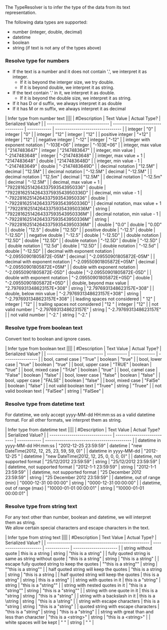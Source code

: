 ﻿The TypeResolver is to infer the type of the data from 
its text representation.  

The following data types are supported:
- number (integer, double, decimal)
- datetime
- boolean
- string (if text is not any of the types above)

### Resolve type for numbers
- If the text is a number and it does not contain '.', 
we interpret it as integer. 
    - If it is beyond the interger size, we 
try double. 
    - If it is beyond double, we interpret it as string. 
- If the text contain '.' in it, 
we interpret it as double. 
    - If it is beyond the double size, we 
interpret it as string. 
- If it has D or d suffix, we always interpret it as double
- If it has M or m suffix, we always interpret it as decimal

| Infer type from number text                                                                                         ||||
| #Description                    | Text Value                        | Actual Type? | Serialized Value?                 |
| ------------------------------- | --------------------------------- | ------------ | --------------------------------- |
| integer                         | "0"                               | integer      | "0"                               |
| integer                         | "12"                              | integer      | "12"                              |
| positive integer                | "+12"                             | integer      | "12"                              |
| negative integer                | "-12"                             | integer      | "-12"                             |
| integer with exponent notation  | "-103E+06"                        | integer      | "-103E+06"                        |
| integer, max value              | "2147483647"                      | integer      | "2147483647"                      |
| integer, min value              | "-2147483648"                     | integer      | "-2147483648"                     |
| integer, max value + 1          | "2147483648"                      | double       | "2147483648D"                     |
| integer, min value - 1          | "-2147483649"                     | double       | "-2147483649D"                    |
| decimal notation                | "12.5M"                           | decimal      | "12.5M"                           |
| decimal notation                | "-12.5M"                          | decimal      | "-12.5M"                          |
| decimal notation                | "12.5m"                           | decimal      | "12.5M"                           |
| decimal notation                | "-12.5m"                          | decimal      | "-12.5M"                          |
| decimal, max value + 1          | "79228162514264337593543950336"   | double       | "79228162514264337593543950336D"  |
| decimal, min value - 1          | "-79228162514264337593543950336"  | double       | "-79228162514264337593543950336D" |
| decimal notation, max value + 1 | "79228162514264337593543950336M"  | string       | "79228162514264337593543950336M"  |
| decimal notation, min value - 1 | "-79228162514264337593543950336M" | string       | "-79228162514264337593543950336M" |
| double                          | "0.0"                             | double       | "0.0D"                            |
| double                          | "12.5"                            | double       | "12.5D"                           |
| positive double                 | "-12.5"                           | double       | "-12.5D"                          |
| negative double                 | "-12.5"                           | double       | "-12.5D"                          |
| double notation                 | "12.5D"                           | double       | "12.5D"                           |
| double notation                 | "-12.5D"                          | double       | "-12.5D"                          |
| double notation                 | "12.5d"                           | double       | "12.5D"                           |
| double notation                 | "-12.5d"                          | double       | "-12.5D"                          |
| decimal with exponent notation  | "-2.09550901805872E-05M"          | decimal      | "-2.09550901805872E-05M"          |
| decimal with exponent notation  | "-2.09550901805872E+05M"          | decimal      | "-2.09550901805872E+05M"          |
| double with exponent notation   | "-2.09550901805872E-05D"          | double       | "-2.09550901805872E-05D"          |
| double with exponent notation   | "-2.09550901805872E+05D"          | double       | "-2.09550901805872E+05D"          |
| double, beyond max value        | "2.7976931348623157E+308"         | string       | "2.7976931348623157E+308"         |
| double, below min value         | "-2.7976931348623157E+308"        | string       | "-2.7976931348623157E+308"        |
| leading spaces not considered   | "   12"                           | integer      | "12"                              |
| trailing spaces not considered  | "12   "                           | integer      | "12"                              |
| not valid number                | "-2.7976931348623157E"            | string       | "-2.7976931348623157E"            |
| not valid number                | "-2."                             | string       | "-2."                             |

### Resolve type from boolean text
Convert text to boolean and ignore cases.

| Infer type from boolean text                                              ||||
| #Description                 | Text Value | Actual Type? | Serialized Value? |
| ---------------------------- | ---------- | ------------ | ----------------- |
| bool, camel case             | "True"     | boolean      | "true"            |
| bool, lower case             | "true"     | boolean      | "true"            |
| bool, upper case             | "TRUE"     | boolean      | "true"            |
| bool, mixed case             | "TrUe"     | boolean      | "true"            |
| bool, camel case             | "False"    | boolean      | "false"           |
| bool, lower case             | "false"    | boolean      | "false"           |
| bool, upper case             | "FALSE"    | boolean      | "false"           |
| bool, mixed case             | "FalSe"    | boolean      | "false"           |
| not valid boolean text       | "Truee"    | string       | "Truee"           |
| not valid boolean text       | "FalSee"   | string       | "FalSee"          |

### Resolve type from datetime text
For datetime, we only accept yyyy-MM-dd HH:mm:ss as a valid datetime format.
For all other formats, we interpret them as string.

| Infer type from datetime text                                                                                           ||||
| #Description                    | Text Value                  | Actual Type? | Serialized Value?                           |
| ------------------------------- | --------------------------- | ------------ | ------------------------------------------- |
| datetime in yyyy-MM-dd HH:mm:ss | "2012-12-25 23:59:59"       | datetime     | "new DateTime(2012, 12, 25, 23, 59, 59, 0)" |
| datetime in yyyy-MM-dd          | "2012-12-25 "               | datetime     | "new DateTime(2012, 12, 25, 0, 0, 0, 0)" |
| datetime, not supported format  | "25/12/2012 23:59:59"       | string       | "25/12/2012 23:59:59"                       |
| datetime, not supported format  | "2012-1-1 23:59:59"         | string       | "2012-1-1 23:59:59"                         |
| datetime, not supported format  | "25 December 2012 23:59:59" | string       | "25 December 2012 23:59:59"                 |
| datetime, out of range (min)    | "0000-12-31 00:00:00"       | string       | "0000-12-31 00:00:00"                       |
| datetime, out of range (max)    | "10000-01-01 00:00:01"      | string       | "10000-01-01 00:00:01"                      |

### Resolve type from string text
For any text other than number, boolean and datetime, we will interpret them as string.  
We allow certain special characters and escape characters in the text.

| Infer type from string text                                                                                       ||||
| #Description                                        | Text Value             | Actual Type? | Serialized Value?      |
| --------------------------------------------------- | ---------------------- | ------------ | ---------------------- |
| string without quote                                | this is a string       | string       | "this is a string"     |
| fully quoted string is same as string without quote | "this is a string"     | string       | "this is a string"     |
| escape fully quoted string to keep the quotes       | "\"this is a string\"" | string       | "\"this is a string\"" |
| half quoted string will keep the quotes             | "this is a string      | string       | "this is a string      |
| half quoted string will keep the quotes             | this is a string"      | string       | this is a string"      |
| string with quotes in it                            | this is a "string"     | string       | "this is a \"string\"" |
| string with nested quotes in it                     | "this is a "string""   | string       | "this is a \"string\"" |
| string with one quote in it                         | this is a "string      | string       | "this is a \"string"   |
| string with a backslash in it                       | this is a \\string     | string       | "this is a \\string"   |
| string with escape characters                       | this is a \"string     | string       | "this is a \"string"   |
| quoted string with escape characters                | "this is a \"string"   | string       | "this is a \"string"   |
| string with great than and less than character      | "this is a \<string\>" | string       | "this is a \<string\>" |
| white spaces will be kept                           | "  "                   | string       | "  "                   |



